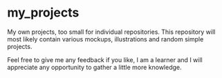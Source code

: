 # my_projects
My own projects, too small for individual repositories.
This repository will most likely contain various mockups, illustrations and random simple projects.

Feel free to give me any feedback if you like, I am a learner and I will appreciate any opportunity to gather a little more knowledge.

